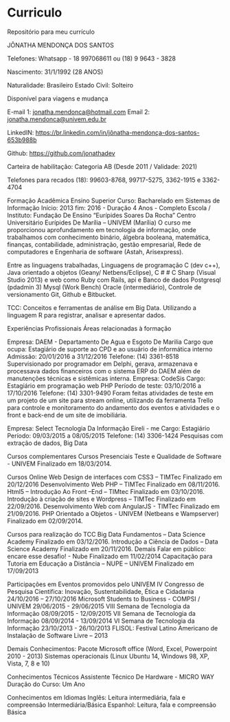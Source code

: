 # Curriculo
Repositório para meu currículo


JÔNATHA MENDONÇA DOS SANTOS

Telefones: Whatsapp - 18 997068611 ou (18) 9 9643 - 3828

Nascimento: 31/1/1992 (28 ANOS)

Naturalidade: Brasileiro Estado Civil: Solteiro

Disponível para viagens e mudança

E-mail 1: jonatha.mendonca@hotmail.com
Email 2: jonatha.mendonca@univem.edu.br

LinkedIN: https://br.linkedin.com/in/jônatha-mendonça-dos-santos-653b988b

Github: https://github.com/jonathadev

Carteira de habilitação: Categoria AB (Desde 2011 / Validade: 2021)

Telefones para recados (18): 99603-8768, 99717-5275, 3362-1915 e 3362-4704


Formação Acadêmica
Ensino Superior
Curso: Bacharelado em Sistemas de Informação
Início: 2013 fim: 2016 - Duração 4 Anos - Completo
Escola / Instituto: Fundação De Ensino “Eurípides Soares Da Rocha” Centro Universitário Eurípides De
Marília – UNIVEM (Marília)
O curso me proporcionou aprofundamento em tecnologia de informação, onde trabalhamos com conhecimento
binário, álgebra booleana, matemática, finanças, contabilidade, administração, gestão empresarial, Rede de
computadores e Engenharia de software (Astah, Arisexpress).

Entre as linguagens trabalhadas, Linguagens de programação C (dev c++), Java orientado a objetos (Geany/
Netbens/Eclipse), C # # C Sharp (Visual Studio 2013) e web como Ruby com Rails, api e Banco de dados
Postgresql (pdadmin 3) Mysql (Work Bench) Oracle (intermediário), Controle de versionamento Git, Github
e Bitbucket.

TCC: Conceitos e ferramentas de análise em Big Data.
Utilizando a linguagem R para registrar, analisar e apresentar dados.


Experiências Profissionais
Áreas relacionadas à formação

Empresa: DAEM - Departamento De Agua e Esgoto De Marilia
Cargo que ocupa: Estagiário de suporte ao CPD e ao usuário de informática interno
Admissão: 20/01/2016 a 31/12/2016 Telefone: (14) 3361-8518
Supervisionado por programador em Delphi, gerava, armazenava e processava dados financeiros com o
sistema ERP do DAEM além de manutenções técnicas e sistêmicas interna.
Empresa: CodeSis Cargo: Estagiário em programação web PHP
Período de teste: 03/10/2016 a 17/10/2016 Telefone: (14) 3301-9490
Foram feitas atividades de teste em um projeto de um site para stream online, utilizando da ferramenta Trello
para controle e monitoramento do andamento dos eventos e atividades e o front e back-end de um site de
imobiliária.

Empresa: Select Tecnologia Da Informação Eireli - me
Cargo: Estagiário Período: 09/03/2015 a 08/05/2015 Telefone: (14) 3306-1424
Pesquisas com extração de dados, Big Data

Cursos complementares
Cursos Presenciais
Teste e Qualidade de Software - UNIVEM Finalizado em 18/03/2014.

Cursos Online
Web
Design de interfaces com CSS3 – TIMTec Finalizado em 20/12/2016
Desenvolvimento Web PHP – TIMTec Finalizado em 08/11/2016.
Html5 – Introdução Ao Front –End – TIMtec Finalizado em 03/10/2016.
Introdução à criação de sites e Wordpress – TIMTec Finalizado em 22/09/2016.
Desenvolvimento Web com AngularJS - TIMTec Finalizado em 21/09/2016.
PHP Orientado a Objetos - UNIVEM (Netbeans e Wampserver) Finalizado em 02/09/2014.

Cursos para realização do TCC
Big Data Fundamentos – Data Science Academy Finalizado em 03/12/2016.
Introdução a Ciência de Dados – Data Science Academy Finalizado em 20/11/2016.
Demais
Falar em público: encare esse desafio! - Nube Finalizado em 11/02/2014
Capacitação para Tutoria em Educação a Distância – NUPE – UNIVEM Finalizado em 17/09/2013

Participações em Eventos promovidos pelo UNIVEM
IV Congresso de Pesquisa Cientifica: Inovação, Sustentabilidade, Ética e Cidadania 24/10/2016 – 27/10/2016
Microsoft Students to Business - COMPSI / UNIVEM 29/06/2015 - 29/06/2015
VIII Semana de Tecnologia da Informação 08/09/2015 - 12/09/2015
VII Semana de Tecnologia da Informação 08/09/2014 - 13/09/2014
VI Semana de Tecnologia da Informação 23/10/2013 - 26/10/2013
FLISOL: Festival Latino Americano de Instalação de Software Livre – 2013

Demais Conhecimentos:
Pacote Microsoft office (Word, Excel, Powerpoint 2010 - 2013)
Sistemas operacionais (Linux Ubuntu 14, Windows 98, XP, Vista, 7, 8 e 10)

Conhecimentos Técnicos
Assistente Técnico De Hardware - MICRO WAY Duração do Curso: Um Ano


Conhecimentos em Idiomas
Inglês: Leitura intermediária, fala e compreensão Intermediária/Básica
Espanhol: Leitura, fala e compreensão Básica
